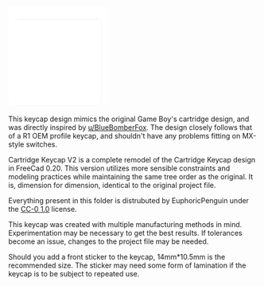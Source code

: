 <img src="./Cartridge-Keycap-Logo.png" width="200" height="200" />

This keycap design mimics the original Game Boy's cartridge design, and was directly inspired by [u/BlueBomberFox](https://www.reddit.com/user/bluebomberfox). The design closely follows that of a R1 OEM profile keycap, and shouldn't have any problems fitting on MX-style switches. 

Cartridge Keycap V2 is a complete remodel of the Cartridge Keycap design in FreeCad 0.20. This version utilizes more sensible constraints and modeling practices while maintaining the same tree order as the original. It is, dimension for dimension, identical to the original project file.

Everything present in this folder is distrubuted by EuphoricPenguin under the [CC-0 1.0](https://creativecommons.org/publicdomain/zero/1.0/) license.

This keycap was created with multiple manufacturing methods in mind. Experimentation may be necessary to get the best results. If tolerances become an issue, changes to the project file may be needed.

Should you add a front sticker to the keycap, 14mm*10.5mm is the recommended size. The sticker may need some form of lamination if the keycap is to be subject to repeated use.